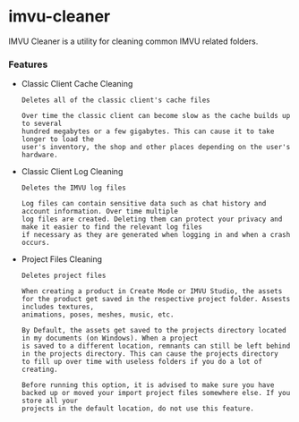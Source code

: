 # imvu-cleaner

IMVU Cleaner is a utility for cleaning common IMVU related folders. 


### Features 

- Classic Client Cache Cleaning

      Deletes all of the classic client's cache files

      Over time the classic client can become slow as the cache builds up to several 
      hundred megabytes or a few gigabytes. This can cause it to take longer to load the 
      user's inventory, the shop and other places depending on the user's hardware.
      
- Classic Client Log Cleaning

      Deletes the IMVU log files
      
      Log files can contain sensitive data such as chat history and account information. Over time multiple
      log files are created. Deleting them can protect your privacy and make it easier to find the relevant log files 
      if necessary as they are generated when logging in and when a crash occurs.

- Project Files Cleaning

      Deletes project files
      
      When creating a product in Create Mode or IMVU Studio, the assets for the product get saved in the respective project folder. Assests includes textures,
      animations, poses, meshes, music, etc. 
      
      By Default, the assets get saved to the projects directory located in my documents (on Windows). When a project
      is saved to a different location, remnants can still be left behind in the projects directory. This can cause the projects directory 
      to fill up over time with useless folders if you do a lot of creating.
      
      Before running this option, it is advised to make sure you have backed up or moved your import project files somewhere else. If you store all your
      projects in the default location, do not use this feature.
